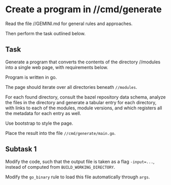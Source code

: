 # Create a program in //cmd/generate

Read the file //GEMINI.md for general rules and approaches.

Then perform the task outlined below.

## Task

Generate a program that converts the contents of the directory //modules into
a single web page, with requirements below.

Program is written in go.

The page should iterate over all directories beneath `//modules`.

For each found directory, consult the bazel repository data schema, analyze
the files in the directory and generate a tabular entry for each directory,
with links to each of the modules, module versions, and which registers all the
metadata for each entry as well.

Use bootstrap to style the page.

Place the result into the file `//cmd/generate/main.go`.

## Subtask 1

Modify the code, such that the output file is taken as a flag `-input=...`,
instead of computed from `BUILD_WORKING_DIRECTORY`.

Modify the `go_binary` rule to load this file automatically through `args`.




